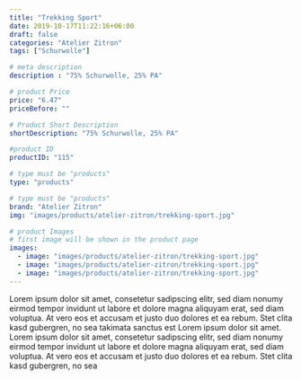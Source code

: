 ```yaml
---
title: "Trekking Sport"
date: 2019-10-17T11:22:16+06:00
draft: false
categories: "Atelier Zitron"
tags: ["Schurwolle"]	

# meta description
description : "75% Schurwolle, 25% PA"

# product Price
price: "6.47"
priceBefore: ""

# Product Short Description
shortDescription: "75% Schurwolle, 25% PA"

#product ID
productID: "115"

# type must be "products"
type: "products"

# type must be "products"
brand: "Atelier Zitron"
img: "images/products/atelier-zitron/trekking-sport.jpg"   

# product Images
# first image will be shown in the product page
images:
  - image: "images/products/atelier-zitron/trekking-sport.jpg"
  - image: "images/products/atelier-zitron/trekking-sport.jpg"
  - image: "images/products/atelier-zitron/trekking-sport.jpg"
---
```


Lorem ipsum dolor sit amet, consetetur sadipscing elitr, sed diam nonumy eirmod tempor invidunt ut labore et dolore magna aliquyam erat, sed diam voluptua. At vero eos et accusam et justo duo dolores et ea rebum. Stet clita kasd gubergren, no sea takimata sanctus est Lorem ipsum dolor sit amet. Lorem ipsum dolor sit amet, consetetur sadipscing elitr, sed diam nonumy eirmod tempor invidunt ut labore et dolore magna aliquyam erat, sed diam voluptua. At vero eos et accusam et justo duo dolores et ea rebum. Stet clita kasd gubergren, no sea 
